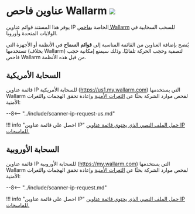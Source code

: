 [file-ips-list-us]: ../downloads/scanner-ip-addresses-us.txt
[file-ips-list-eu]: ../downloads/scanner-ip-addresses-eu.txt

# عناوين فاحص Wallarm <a href="../../about-wallarm/subscription-plans/#subscription-plans"><img src="../../images/api-security-tag.svg" style="border: none;"></a>

يوفر هذا المستند قوائم عناوين IP الخاصة ب[فاحص Wallarm](../user-guides/scanner.md) للسحب السحابية في الولايات المتحدة وأوروبا.

يُنصح بإضافة العناوين من القائمة المناسبة إلى **قوائم السماح** في الأنظمة أو الأجهزة التي تستخدمها (بخلاف Wallarm) لتصفية وحجب الحركة تلقائيًا. وذلك سيمنع إمكانية حجب فاحص Wallarm من قبل هذه الأنظمة.

## السحابة الأمريكية

قائمة عناوين IP للسحابة الأمريكية (https://us1.my.wallarm.com) التي يستخدمها Wallarm لفحص موارد الشركة بحثًا عن [الثغرات الأمنية](../glossary-en.md#vulnerability) وإعادة تحقق الهجمات والثغرات الأمنية:

--8<-- "../include/scanner-ip-request-us.md"

!!! info "احصل على قائمة عناوين IP"
    [حمل الملف النصي الذي يحتوي قائمة عناوين IP للماسحات.][file-ips-list-us]

## السحابة الأوروبية

قائمة عناوين IP للسحابة الأوروبية (https://my.wallarm.com) التي يستخدمها Wallarm لفحص موارد الشركة بحثًا عن [الثغرات الأمنية](../glossary-en.md#vulnerability) وإعادة تحقق الهجمات والثغرات الأمنية:

--8<-- "../include/scanner-ip-request.md"

!!! info "احصل على قائمة عناوين IP"
    [حمل الملف النصي الذي يحتوي قائمة عناوين IP للماسحات.][file-ips-list-eu]